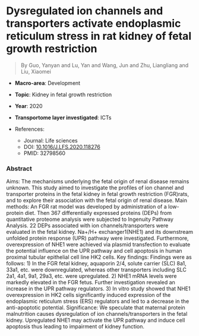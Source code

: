 # Dysregulated ion channels and transporters activate endoplasmic reticulum stress in rat kidney of fetal growth restriction

> By Guo, Yanyan and Lu, Yan and Wang, Jun and Zhu, Liangliang and Liu, Xiaomei

- **Macro-area**: Development
- **Topic**: Kidney in fetal growth restriction
- **Year**: 2020
- **Transportome layer investigated**: ICTs

- References:
  - Journal: Life sciences
  - DOI: [10.1016/J.LFS.2020.118276](https://doi.org/10.1016/J.LFS.2020.118276)
  - PMID: 32798560

### Abstract

Aims: The mechanisms underlying the fetal origin of renal disease remains unknown. This study aimed to investigate the profiles of ion channel and transporter proteins in the fetal kidney in fetal growth restriction (FGR)rats, and to explore their association with the fetal origin of renal disease. Main methods: An FGR rat model was developed by administration of a low-protein diet. Then 367 differentially expressed proteins (DEPs) from quantitative proteome analysis were subjected to Ingenuity Pathway Analysis. 22 DEPs associated with ion channels/transporters were evaluated in the fetal kidney. Na+/H+ exchanger1(NHE1) and its downstream unfolded protein response (UPR) pathway were investigated. Furthermore, overexpression of NHE1 were achieved via plasmid transfection to evaluate the potential influence on the UPR pathway and cell apoptosis in human proximal tubular epithelial cell line HK2 cells. Key findings: Findings were as follows: 1) In the FGR fetal kidney, aquaporin 2/4, solute carrier (SLC) 8a1, 33a1, etc. were downregulated, whereas other transporters including SLC 2a1, 4a1, 9a1, 29a3, etc. were upregulated. 2) NHE1 mRNA levels were markedly elevated in the FGR fetus. Further investigation revealed an increase in the UPR pathway regulators. 3) In vitro study showed that NHE1 overexpression in HK2 cells significantly induced expression of the endoplasmic reticulum stress (ERS) regulators and led to a decrease in the anti-apoptotic potential. Significance: We speculate that maternal protein malnutrition causes dysregulation of ion channels/transporters in the fetal kidney. Upregulated NHE1 may activate the UPR pathway and induce cell apoptosis thus leading to impairment of kidney function.
